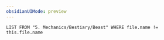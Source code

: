 ```yaml
---
obsidianUIMode: preview
---
```

```dataview
LIST FROM "5. Mechanics/Bestiary/Beast" WHERE file.name != this.file.name
```